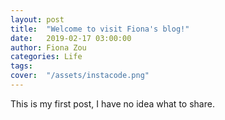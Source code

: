 ```yaml
---
layout: post
title:  "Welcome to visit Fiona's blog!"
date:   2019-02-17 03:00:00
author: Fiona Zou
categories: Life
tags:	
cover:  "/assets/instacode.png"
---
```


This is my first post, I have no idea what to share. 
